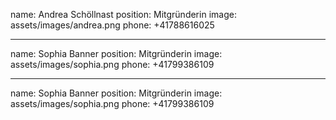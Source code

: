 name: Andrea Schöllnast
position: Mitgründerin
image: assets/images/andrea.png
phone: +41788616025

---

name: Sophia Banner
position: Mitgründerin
image: assets/images/sophia.png
phone: +41799386109

---

name: Sophia Banner
position: Mitgründerin
image: assets/images/sophia.png
phone: +41799386109
